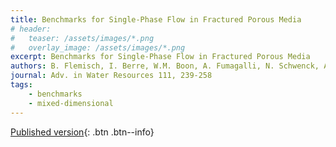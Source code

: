 ```yaml
---
title: Benchmarks for Single-Phase Flow in Fractured Porous Media
# header: 
#   teaser: /assets/images/*.png
#   overlay_image: /assets/images/*.png
excerpt: Benchmarks for Single-Phase Flow in Fractured Porous Media
authors: B. Flemisch, I. Berre, W.M. Boon, A. Fumagalli, N. Schwenck, A. Scotti, I. Stefansson, A. Tatomir
journal: Adv. in Water Resources 111, 239-258
tags: 
    - benchmarks
    - mixed-dimensional
---
```


[Published version](https://doi.org/10.1016/j.advwatres.2017.10.036){: .btn .btn--info}
<!-- [ArXiv (open access)](){: .btn .btn--success} -->
